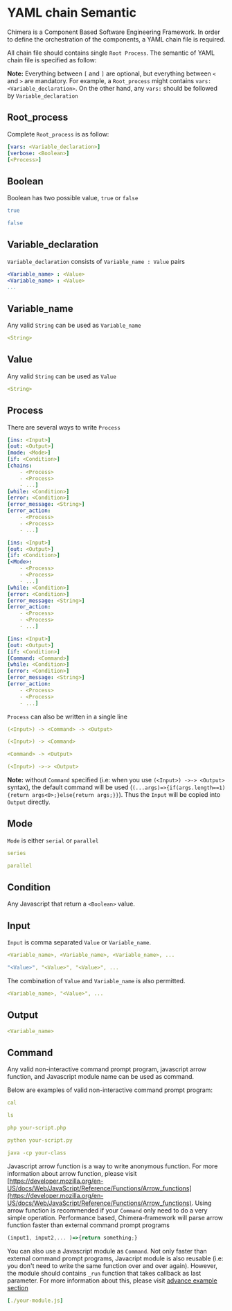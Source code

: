 # YAML chain Semantic

Chimera is a Component Based Software Engineering Framework. In order to define the orchestration of the components, a YAML chain file is required.

All chain file should contains single `Root Process`. The semantic of YAML chain file is specified as follow:

__Note:__ Everything between `[` and `]` are optional, but everything between `<` and `>` are mandatory. For example, a `Root_process` might contains `vars: <Variable_declaration>`. On the other hand, any `vars:` should be followed by `Variable_declaration`

## Root_process

Complete `Root_process` is as follow:

```yaml
[vars: <Variable_declaration>]
[verbose: <Boolean>]
[<Process>]
```

## Boolean

Boolean has two possible value, `true` or `false`

```yaml
true
```

```yaml
false
```

## Variable_declaration

`Variable_declaration` consists of `Variable_name : Value` pairs

```yaml
<Variable_name> : <Value>
<Variable_name> : <Value>
...
```

## Variable_name

Any valid `String` can be used as `Variable_name`

```yaml
<String>
```

## Value

Any valid `String` can be used as `Value`

```yaml
<String>
```

## Process

There are several ways to write `Process`

```yaml
[ins: <Input>]
[out: <Output>]
[mode: <Mode>]
[if: <Condition>]
[chains:
    - <Process>
    - <Process>
    - ...]
[while: <Condition>]
[error: <Condition>]
[error_message: <String>]
[error_action:
    - <Process>
    - <Process>
    - ...]
```

```yaml
[ins: <Input>]
[out: <Output>]
[if: <Condition>]
[<Mode>:
    - <Process>
    - <Process>
    - ...]
[while: <Condition>]
[error: <Condition>]
[error_message: <String>]
[error_action:
    - <Process>
    - <Process>
    - ...]
```

```yaml
[ins: <Input>]
[out: <Output>]
[if: <Condition>]
[Command: <Command>]
[while: <Condition>]
[error: <Condition>]
[error_message: <String>]
[error_action:
    - <Process>
    - <Process>
    - ...]
```

`Process` can also be written in a single line

```yaml
(<Input>) -> <Command> -> <Output>
```

```yaml
(<Input>) -> <Command>
```

```yaml
<Command> -> <Output>
```

```yaml
(<Input>) ->-> <Output>
```

__Note:__ without `Command` specified (i.e: when you use `(<Input>) ->-> <Output>` syntax), the default command will be used (`(...args)=>{if(args.length==1){return args<0>;}else{return args;}}`). Thus the `Input` will be copied into `Output` directly.

## Mode

`Mode` is either `serial` or `parallel`

```yaml
series
```

```yaml
parallel
```

## Condition
Any Javascript that return a `<Boolean>` value.

## Input

`Input` is comma separated `Value` or `Variable_name`.

```yaml
<Variable_name>, <Variable_name>, <Variable_name>, ...
```

```yaml
"<Value>", "<Value>", "<Value>", ...
```

The combination of `Value` and `Variable_name` is also permitted.

```yaml
<Variable_name>, "<Value>", ...
```

## Output

```yaml
<Variable_name>
```

## Command

Any valid non-interactive command prompt program, javascript arrow function, and Javascript module name can be used as command.

Below are examples of valid non-interactive command prompt program:

```yaml
cal
```

```yaml
ls
```

```yaml
php your-script.php
```

```yaml
python your-script.py
```

```yaml
java -cp your-class
```

Javascript arrow function is a way to write anonymous function. For more information about arrow function, please visit [https://developer.mozilla.org/en-US/docs/Web/JavaScript/Reference/Functions/Arrow_functions](https://developer.mozilla.org/en-US/docs/Web/JavaScript/Reference/Functions/Arrow_functions). Using arrow function is recommended if your `Command` only need to do a very simple operation. Performance based, Chimera-framework will parse arrow function faster than external command prompt programs

```Javascript
(input1, input2,... )=>{return something;}
```

You can also use a Javascript module as `Command`. Not only faster than external command prompt programs, Javacript module is also reusable (i.e: you don't need to write the same function over and over again). However, the module should contains `_run` function that takes callback as last parameter. For more information about this, please visit [advance example section](./doc.advance-example.md#javascriptmodule)

```yaml
[./your-module.js]
```
